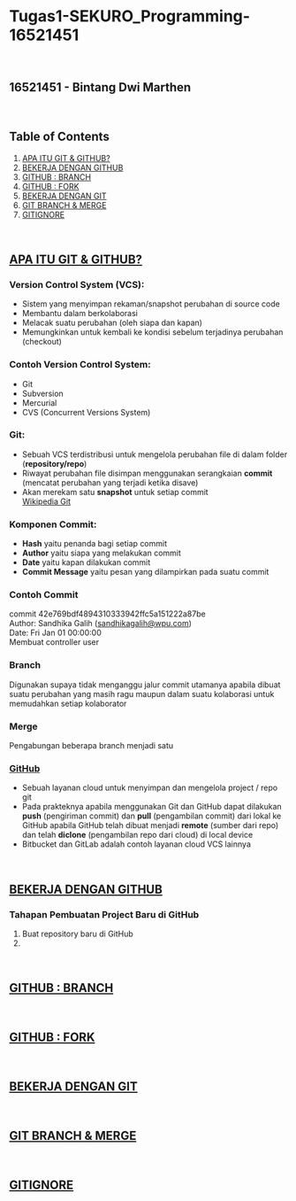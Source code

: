 # Tugas1-SEKURO_Programming-16521451

<p>&nbsp;</p>

## 16521451 - Bintang Dwi Marthen

<p>&nbsp;</p>

## Table of Contents
1. [APA ITU GIT & GITHUB?](https://github.com/Marthenn/Tugas1-SEKURO_Programming-16521451/blob/main/Modul%201.md#apa-itu-git--github)
2. [BEKERJA DENGAN GITHUB](https://github.com/Marthenn/Tugas1-SEKURO_Programming-16521451/blob/main/Modul%201.md#bekerja-dengan-github)
3. [GITHUB : BRANCH](https://github.com/Marthenn/Tugas1-SEKURO_Programming-16521451/blob/main/Modul%201.md#github--branch)
4. [GITHUB : FORK](https://github.com/Marthenn/Tugas1-SEKURO_Programming-16521451/blob/main/Modul%201.md#github--fork)
5. [BEKERJA DENGAN GIT](https://github.com/Marthenn/Tugas1-SEKURO_Programming-16521451/blob/main/Modul%201.md#bekerja-dengan-git)
6. [GIT BRANCH & MERGE](https://github.com/Marthenn/Tugas1-SEKURO_Programming-16521451/blob/main/Modul%201.md#git-branch--merge)
7. [GITIGNORE](https://github.com/Marthenn/Tugas1-SEKURO_Programming-16521451/blob/main/Modul%201.md#gitignore)

<p>&nbsp;</p>

## [APA ITU GIT & GITHUB?](https://youtu.be/lTMZxWMjXQU)
### Version Control System (VCS):
- Sistem yang menyimpan rekaman/snapshot perubahan di source code
- Membantu dalam berkolaborasi
- Melacak suatu perubahan (oleh siapa dan kapan)
- Memungkinkan untuk kembali ke kondisi sebelum terjadinya perubahan (checkout)

### Contoh Version Control System:
- Git
- Subversion
- Mercurial
- CVS (Concurrent Versions System)

### Git:
- Sebuah VCS terdistribusi untuk mengelola perubahan file di dalam folder (**repository/repo**)
- Riwayat perubahan file disimpan menggunakan serangkaian **commit** (mencatat perubahan yang terjadi ketika disave)
- Akan merekam satu **snapshot** untuk setiap commit<br>
[Wikipedia Git](https://en.wikipedia.org/wiki/git)

### Komponen Commit:
- __Hash__ yaitu penanda bagi setiap commit
- __Author__ yaitu siapa yang melakukan commit
- __Date__ yaitu kapan dilakukan commit
- __Commit Message__ yaitu pesan yang dilampirkan pada suatu commit

### Contoh Commit
commit 42e769bdf4894310333942ffc5a151222a87be<br>
Author: Sandhika Galih (sandhikagalih@wpu.com)<br>
Date: Fri Jan 01 00:00:00<br>
Membuat controller user

### Branch
Digunakan supaya tidak menganggu jalur commit utamanya apabila dibuat suatu perubahan yang masih ragu maupun dalam suatu kolaborasi untuk memudahkan setiap kolaborator

### Merge
Pengabungan beberapa branch menjadi satu

### [GitHub](https://github.com)
- Sebuah layanan cloud untuk menyimpan dan mengelola project / repo git
- Pada prakteknya apabila menggunakan Git dan GitHub dapat dilakukan __push__ (pengiriman commit) dan __pull__ (pengambilan commit) dari lokal ke GitHub apabila GitHub telah dibuat menjadi __remote__ (sumber dari repo) dan telah __diclone__ (pengambilan repo dari cloud) di local device
- Bitbucket dan GitLab adalah contoh layanan cloud VCS lainnya

<p>&nbsp;</p>

## [BEKERJA DENGAN GITHUB](https://youtu.be/Q3Id0DgcrXY)
### Tahapan Pembuatan Project Baru di GitHub
1. Buat repository baru di GitHub
2. 

<p>&nbsp;</p>

## [GITHUB : BRANCH](https://youtu.be/k1QXd-8VbPY)

<p>&nbsp;</p>

## [GITHUB : FORK](https://youtu.be/8rry2ncZmfg)

<p>&nbsp;</p>

## [BEKERJA DENGAN GIT](https://youtu.be/e-6OkXRqWaE)

<p>&nbsp;</p>

## [GIT BRANCH & MERGE](https://youtu.be/EGl7KxVOyNs)

<p>&nbsp;</p>

## [GITIGNORE](https://youtu.be/LK3kX4n-vLM)
